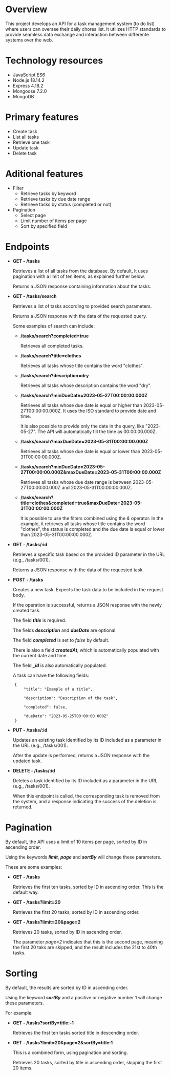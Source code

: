 # Overview

This project develops an API for a task management system (to do list) where users can oversee their daily chores list.
It utilizes HTTP standards to provide seamless data exchange and interaction between differente systems over the web.

# Technology resources

- JavaScript ES6
- Node.js 18.14.2
- Express 4.18.2
- Mongoose 7.2.0
- MongoDB

# Primary features

- Create task
- List all tasks
- Retrieve one task
- Update task
- Delete task

# Aditional features

- Filter
  - Retrieve tasks by keyword
  - Retrieve tasks by due date range
  - Retrieve tasks by status (completed or not)
- Pagination
  - Select page
  - Limit number of items per page
  - Sort by specified field

# Endpoints

- **GET - /tasks**
    
    Retrieves a list of all tasks from the database. By default, it uses pagination with a limit of ten items, as explained further below.
    
    Returns a JSON response containing information about the tasks.

- **GET - /tasks/search**
    
    Retrieves a list of tasks according to provided search parameters.

    Returns a JSON response with the data of the requested query.

    Some examples of search can include:

    - **/tasks/search?completed=true**
        
        Retrieves all completed tasks.

    - **/tasks/search?title=clothes**
        
        Retrieves all tasks whose title contains the word "clothes".

    - **/tasks/search?description=dry**
        
        Retrieves all tasks whose description contains the word "dry".

    - **/tasks/search?minDueDate=2023-05-27T00:00:00.000Z**
        
        Retrieves all tasks whose due date is equal or higher than 2023-05-27T00:00:00.000Z. It uses the ISO standard to provide date and time.

        It is also possible to provide only the date in the query, like "2023-05-27". The API will automatically fill the time as 00:00:00.000Z.

    - **/tasks/search?maxDueDate=2023-05-31T00:00:00.000Z**
        
        Retrieves all tasks whose due date is equal or lower than 2023-05-31T00:00:00.000Z.

    - **/tasks/search?minDueDate=2023-05-27T00:00:00.000Z&maxDueDate=2023-05-31T00:00:00.000Z**
        
        Retrieves all tasks whose due date range is between 2023-05-27T00:00:00.000Z and 2023-05-31T00:00:00.000Z.

    - **/tasks/search?title=clothes&completed=true&maxDueDate=2023-05-31T00:00:00.000Z**
        
        It is possible to use the filters combined using the *&* operator. In the example, it retrieves all tasks whose title contains the word "clothes", the status is completed and the due date is equal or lower than 2023-05-31T00:00:00.000Z.
    
- **GET - /tasks/:id**
    
    Retrieves a specific task based on the provided ID parameter in the URL (e.g., /tasks/001).
    
    Returns a JSON response with the data of the requested task.
    
- **POST - /tasks**
    
    Creates a new task. Expects the task data to be included in the request body.
    
    If the operation is successful, returns a JSON response with the newly created task.

    The field ***title*** is required.

    The fields ***description*** and ***dueDate*** are optional.

    The field ***completed*** is set to *false* by default.

    There is also a field ***createdAt***, which is automatically populated with the current date and time.

    The field ***_id*** is also automatically populated.
    
    A task can have the following fields:
    
```
    {
        "title": "Example of a title",

        "description": "Description of the task",

        "completed": false,

        "dueDate": "2023-05-25T00:00:00.000Z"
    }
```
    
- **PUT - /tasks/:id**
    
    Updates an existing task identified by its ID included as a parameter in the URL (e.g., /tasks/001).
    
    After the update is performed, returns a JSON response with the updated task.
    
- **DELETE - /tasks/:id**
    
    Deletes a task identified by its ID included as a parameter in the URL (e.g., /tasks/001).
    
    When this endpoint is called, the corresponding task is removed from the system, and a response indicating the success of the deletion is returned.

# Pagination

By default, the API uses a limit of 10 items per page, sorted by ID in ascending order.

Using the keywords ***limit***, ***page*** and ***sortBy*** will change these parameters.

These are some examples:

- **GET - /tasks**

    Retrieves the first ten tasks, sorted by ID in ascending order. This is the default way.

- **GET - /tasks?limit=20**

    Retrieves the first 20 tasks, sorted by ID in ascending order.

- **GET - /tasks?limit=20&page=2**

    Retrieves 20 tasks, sorted by ID in ascending order.
    
    The parameter *page=2* indicates that this is the second page, meaning the first 20 taks are skipped, and the result includes the 21st to 40th tasks.

# Sorting

By default, the results are sorted by ID in ascending order.

Using the keyword ***sortBy*** and a positive or negative number 1 will change these parameters.

For example:

- **GET - /tasks?sortBy=title:-1**

    Retrieves the first ten tasks sorted title in descending order.

- **GET - /tasks?limit=20&page=2&sortBy=title:1**

    This is a combined form, using pagination and sorting.
    
    Retrieves 20 tasks, sorted by title in ascending order, skipping the first 20 items.